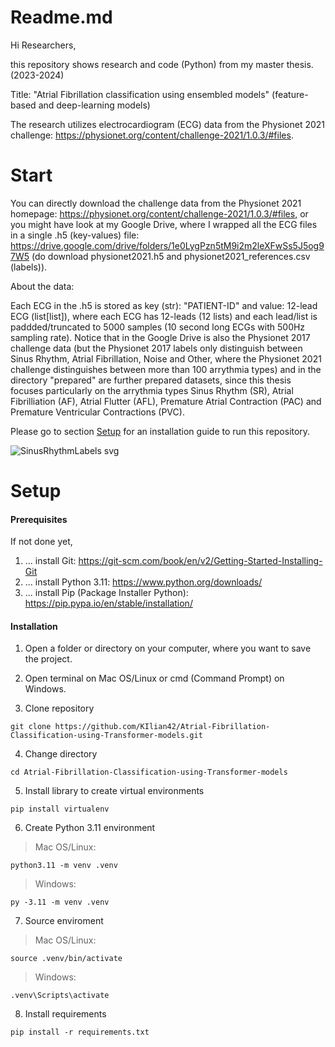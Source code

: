 # Readme.md

Hi Researchers, 

this repository shows research and code (Python) from my master thesis. (2023-2024)

Title: "Atrial Fibrillation classification using ensembled models" (feature-based and deep-learning models)

The research utilizes electrocardiogram (ECG) data from the Physionet 2021 challenge: https://physionet.org/content/challenge-2021/1.0.3/#files.

# Start

You can directly download the challenge data from the Physionet 2021 homepage: https://physionet.org/content/challenge-2021/1.0.3/#files,
or you might have look at my Google Drive, where I wrapped all the ECG files in a single .h5 (key-values) file:
https://drive.google.com/drive/folders/1e0LygPzn5tM9i2m2leXFwSs5J5og97W5
(do download physionet2021.h5 and physionet2021_references.csv (labels)).

About the data:

Each ECG in the .h5 is stored as key (str): "PATIENT-ID" and value: 12-lead ECG (list[list]), where each ECG has 12-leads (12 lists) and each lead/list is paddded/truncated to 5000 samples (10 second long ECGs with 500Hz sampling rate). Notice that in the Google Drive is also the Physionet 2017 challenge data (but the Physionet 2017 labels only distinguish between Sinus Rhythm, Atrial Fibrillation, Noise and Other, where the Physionet 2021 challenge distinguishes between more than 100 arrythmia types) and in the  directory "prepared" are further prepared datasets, since this thesis focuses particularly on the arrythmia types Sinus Rhythm (SR), Atrial Fibrilliation (AF), Atrial Flutter (AFL), Premature Atrial Contraction (PAC) and Premature Ventricular Contractions (PVC).

Please go to section [Setup](#Setup) for an installation guide to run this repository.

![SinusRhythmLabels svg](https://github.com/KIlian42/Atrial-Fibrillation-Classification-Using-Ensembled-Models/assets/57774167/757a5845-e984-4d1f-813b-5121c7845b6c)

# Setup

#### Prerequisites

If not done yet,

1. ... install Git: https://git-scm.com/book/en/v2/Getting-Started-Installing-Git
2. ... install Python 3.11: https://www.python.org/downloads/
3. ... install Pip (Package Installer Python): https://pip.pypa.io/en/stable/installation/

#### Installation

1. Open a folder or directory on your computer, where you want to save the project.

2. Open terminal on Mac OS/Linux or cmd (Command Prompt) on Windows.

3. Clone repository
```
git clone https://github.com/KIlian42/Atrial-Fibrillation-Classification-using-Transformer-models.git
```
4. Change directory
```
cd Atrial-Fibrillation-Classification-using-Transformer-models
```
5. Install library to create virtual environments
```
pip install virtualenv
```
6. Create Python 3.11 environment
> Mac OS/Linux:
```
python3.11 -m venv .venv
```
> Windows:
```
py -3.11 -m venv .venv
```
7. Source enviroment
> Mac OS/Linux:
```
source .venv/bin/activate
```
> Windows:
```
.venv\Scripts\activate
```
8. Install requirements
```
pip install -r requirements.txt
```
